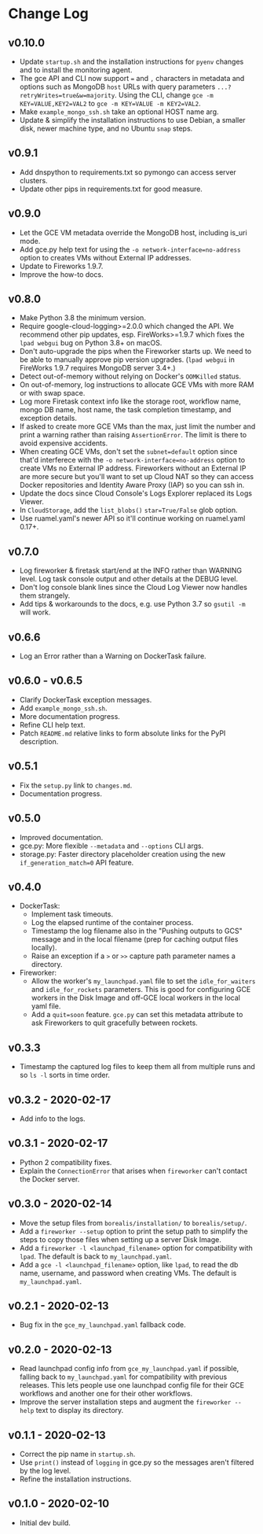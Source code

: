 # Change Log

## v0.10.0
* Update `startup.sh` and the installation instructions for `pyenv` changes and to install the monitoring agent.
* The gce API and CLI now support `=` and `,` characters in metadata and options such as MongoDB `host` URLs with query parameters `...?retryWrites=true&w=majority`. Using the CLI, change `gce -m KEY=VALUE,KEY2=VAL2` to `gce -m KEY=VALUE -m KEY2=VAL2`.
* Make `example_mongo_ssh.sh` take an optional HOST name arg.
* Update & simplify the installation instructions to use Debian, a smaller disk, newer machine type, and no Ubuntu `snap` steps.

## v0.9.1
* Add dnspython to requirements.txt so pymongo can access server clusters.
* Update other pips in requirements.txt for good measure.

## v0.9.0
* Let the GCE VM metadata override the MongoDB host, including is_uri mode.
* Add gce.py help text for using the `-o network-interface=no-address` option to creates VMs without External IP addresses.
* Update to Fireworks 1.9.7.
* Improve the how-to docs.

## v0.8.0
* Make Python 3.8 the minimum version.
* Require google-cloud-logging>=2.0.0 which changed the API. We recommend other pip updates, esp. FireWorks>=1.9.7 which fixes the `lpad webgui` bug on Python 3.8+ on macOS.
* Don't auto-upgrade the pips when the Fireworker starts up. We need to be able to manually approve pip version upgrades. (`lpad webgui` in FireWorks 1.9.7 requires MongoDB server 3.4+.)
* Detect out-of-memory without relying on Docker's `OOMKilled` status.
* On out-of-memory, log instructions to allocate GCE VMs with more RAM or with swap space.
* Log more Firetask context info like the storage root, workflow name, mongo DB name, host name, the task completion timestamp, and exception details.
* If asked to create more GCE VMs than the max, just limit the number and print a warning rather than raising `AssertionError`. The limit is there to avoid expensive accidents.
* When creating GCE VMs, don't set the `subnet=default` option since that'd interferece with the `-o network-interface=no-address` option to create VMs no External IP address.
  Fireworkers without an External IP are more secure but you'll want to set up Cloud NAT so they can access Docker repositories and Identity Aware Proxy (IAP) so you can ssh in.
* Update the docs since Cloud Console's Logs Explorer replaced its Logs Viewer.
* In `CloudStorage`, add the `list_blobs()` `star=True/False` glob option.
* Use ruamel.yaml's newer API so it'll continue working on ruamel.yaml 0.17+.

## v0.7.0
* Log fireworker & firetask start/end at the INFO rather than WARNING level.
Log task console output and other details at the DEBUG level.
* Don't log console blank lines since the Cloud Log Viewer now handles them strangely.
* Add tips & workarounds to the docs, e.g. use Python 3.7 so `gsutil -m` will work.

## v0.6.6
* Log an Error rather than a Warning on DockerTask failure.

## v0.6.0 - v0.6.5
* Clarify DockerTask exception messages.
* Add `example_mongo_ssh.sh`.
* More documentation progress.
* Refine CLI help text.
* Patch `README.md` relative links to form absolute links for the PyPI description.

## v0.5.1
* Fix the `setup.py` link to `changes.md`.
* Documentation progress.

## v0.5.0
* Improved documentation.
* gce.py: More flexible `--metadata` and `--options` CLI args.
* storage.py: Faster directory placeholder creation using the new `if_generation_match=0` API feature.

## v0.4.0
* DockerTask:
  * Implement task timeouts.
  * Log the elapsed runtime of the container process.
  * Timestamp the log filename also in the "Pushing outputs to GCS" message and in the local filename (prep for caching output files locally).
  * Raise an exception if a `>` or `>>` capture path parameter names a directory.
* Fireworker:
  * Allow the worker's `my_launchpad.yaml` file to set the `idle_for_waiters` and `idle_for_rockets` parameters. This is good for configuring GCE workers in the Disk Image and off-GCE local workers in the local yaml file.
  * Add a `quit=soon` feature. `gce.py` can set this metadata attribute to ask Fireworkers to quit gracefully between rockets.

## v0.3.3
* Timestamp the captured log files to keep them all from multiple runs and so `ls -l` sorts in time order.

## v0.3.2 - 2020-02-17
* Add info to the logs.

## v0.3.1 - 2020-02-17
* Python 2 compatibility fixes.
* Explain the `ConnectionError` that arises when `fireworker` can't contact the Docker server.

## v0.3.0 - 2020-02-14
* Move the setup files from `borealis/installation/` to `borealis/setup/`.
* Add a `fireworker --setup` option to print the setup path to simplify the
  steps to copy those files when setting up a server Disk Image.
* Add a `fireworker -l <launchpad_filename>` option for compatibility with
 `lpad`. The default is back to `my_launchpad.yaml`.
* Add a `gce -l <launchpad_filename>` option, like `lpad`, to read the db name,
  username, and password when creating VMs. The default is `my_launchpad.yaml`.

## v0.2.1 - 2020-02-13
* Bug fix in the `gce_my_launchpad.yaml` fallback code.

## v0.2.0 - 2020-02-13
* Read launchpad config info from `gce_my_launchpad.yaml` if possible, falling
  back to `my_launchpad.yaml` for compatibility with previous releases. This
  lets people use one launchpad config file for their GCE workflows and another
  one for their other workflows.
* Improve the server installation steps and augment the `fireworker --help` text
  to display its directory.

## v0.1.1 - 2020-02-13
* Correct the pip name in `startup.sh`.
* Use `print()` instead of `logging` in gce.py so the messages aren't filtered by the log level.
* Refine the installation instructions.

## v0.1.0 - 2020-02-10
* Initial dev build.
